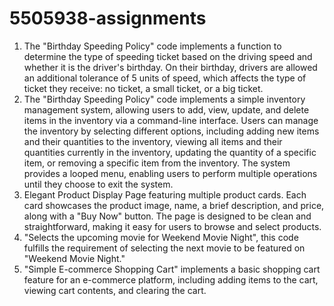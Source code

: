 # 5505938-assignments
1. The "Birthday Speeding Policy" code implements a function to determine the type of speeding ticket based on the driving speed and whether it is the driver's birthday. On their birthday, drivers are allowed an additional tolerance of 5 units of speed, which affects the type of ticket they receive: no ticket, a small ticket, or a big ticket.
2. The "Birthday Speeding Policy" code implements a simple inventory management system, allowing users to add, view, update, and delete items in the inventory via a command-line interface. Users can manage the inventory by selecting different options, including adding new items and their quantities to the inventory, viewing all items and their quantities currently in the inventory, updating the quantity of a specific item, or removing a specific item from the inventory. The system provides a looped menu, enabling users to perform multiple operations until they choose to exit the system.
3. Elegant Product Display Page featuring multiple product cards. Each card showcases the product image, name, a brief description, and price, along with a "Buy Now" button. The page is designed to be clean and straightforward, making it easy for users to browse and select products.
4. "Selects the upcoming movie for Weekend Movie Night", this code fulfills the requirement of selecting the next movie to be featured on "Weekend Movie Night."
5. "Simple E-commerce Shopping Cart" implements a basic shopping cart feature for an e-commerce platform, including adding items to the cart, viewing cart contents, and clearing the cart.
